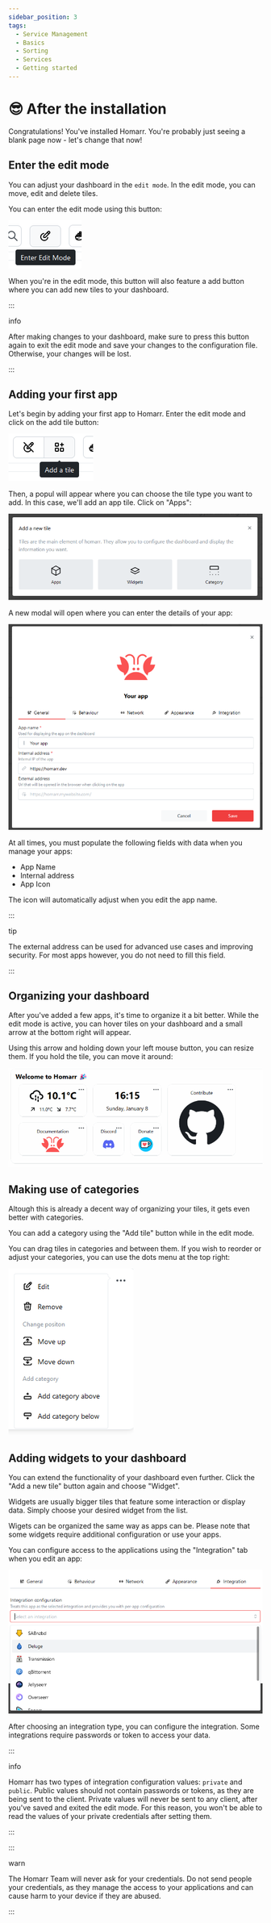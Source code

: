 ```yaml
---
sidebar_position: 3
tags:
  - Service Management
  - Basics
  - Sorting
  - Services
  - Getting started
---
```


# 😎 After the installation
Congratulations! You've installed Homarr. You're probably just seeing a blank page now - let's change that now!

## Enter the edit mode
You can adjust your dashboard in the ``edit mode``. In the edit mode, you can move, edit and delete tiles.

You can enter the edit mode using this button:

![edit mode button at the top right](img/enter-edit-mode.png)

When you're in the edit mode, this button will also feature a add button where you can add new tiles to your dashboard.

:::

info

After making changes to your dashboard, make sure to press this button again to exit the edit mode and save your changes to the configuration file. Otherwise, your changes will be lost.

:::

## Adding your first app
Let's begin by adding your first app to Homarr. Enter the edit mode and click on the add tile button:

![](img/edit-mode-add-tile-button.png)

Then, a popul will appear where you can choose the tile type you want to add. In this case, we'll add an app tile. Click on "Apps":

![](img/edit-mode-select-element.png)

A new modal will open where you can enter the details of your app:

![](img/add-app-modal.png)

At all times, you must populate the following fields with data when you manage your apps:

- App Name
- Internal address
- App Icon

The icon will automatically adjust when you edit the app name.

:::

tip

The external address can be used for advanced use cases and improving security. For most apps however, you do not need to fill this field.

:::

## Organizing your dashboard
After you've added a few apps, it's time to organize it a bit better. While the edit mode is active, you can hover tiles on your dashboard and a small arrow at the bottom right will appear.

Using this arrow and holding down your left mouse button, you can resize them. If you hold the tile, you can move it around:

![](img/homarr-organize.gif)

## Making use of categories
Altough this is already a decent way of organizing your tiles, it gets even better with categories.

You can add a category using the "Add tile" button while in the edit mode.

You can drag tiles in categories and between them. If you wish to reorder or adjust your categories, you can use the dots menu at the top right:

![](img/category-menu.png)

## Adding widgets to your dashboard

You can extend the functionality of your dashboard even further. Click the "Add a new tile" button again and choose "Widget".

Widgets are usually bigger tiles that feature some interaction or display data. Simply choose your desired widget from the list.

Wigets can be organized the same way as apps can be. Please note that some widgets require additional configuration or use your apps.

You can configure access to the applications using the "Integration" tab when you edit an app:

![](img/app-integration.png)

After choosing an integration type, you can configure the integration. Some integrations require passwords or token to access your data.

:::

info

Homarr has two types of integration configuration values: ``private`` and ``public``. Public values should not contain passwords or tokens, as they are being sent to the client. Private values will never be sent to any client, after you've saved and exited the edit mode. For this reason, you won't be able to read the values of your private credentials after setting them.

:::

:::

warn

The Homarr Team will never ask for your credentials. Do not send people your credentials, as they manage the access to your applications and can cause harm to your device if they are abused.

:::
